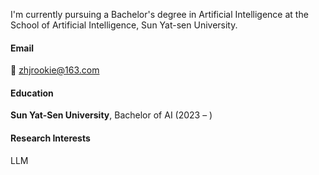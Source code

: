 I'm currently pursuing a Bachelor's degree in Artificial Intelligence at the School of Artificial Intelligence, Sun Yat-sen University.

#### Email

📧 [zhjrookie@163.com](zhjrookie@163.com)

#### Education

**Sun Yat-Sen University**, Bachelor of AI (2023 – )

<!-- • GPA: XX/XX   -->

<!-- **XX University**, Exchange student <br>
• As a XX, represented my college as an outstanding student for a XX exchange program.

**XX University**, Honours Bachelor of XX (XX – XX)
• GPA: XX/XX (top XX%)   -->

#### Research Interests

LLM

